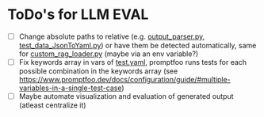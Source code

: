 # ToDo's for LLM EVAL


- [ ] Change absolute paths to relative (e.g. [output_parser.py](output/output_parser.py),  [test_data_JsonToYaml.py](input/test_data_JsonToYaml.py)) or have them be detected automatically, same for [custom_rag_loader.py](../libs/custom_rag_loader/custom_rag_loader.py) (maybe via an env variable?)
- [ ] Fix keywords array in vars of [test.yaml](input/tests.yaml), promptfoo runs tests for each possible combination in the keywords array (see https://www.promptfoo.dev/docs/configuration/guide/#multiple-variables-in-a-single-test-case)
- [ ] Maybe automate visualization and evaluation of generated output (atleast centralize it)